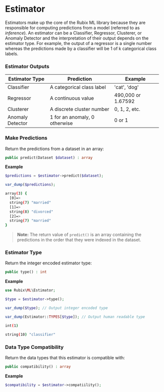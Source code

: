 # Estimator
Estimators make up the core of the Rubix ML library because they are responsible for computing predictions from a model (referred to as *inference*). An estimator can be a Classifier, Regressor, Clusterer, or Anomaly Detector and the interpretation of their output depends on the estimator type. For example, the output of a regressor is a single number whereas the predictions made by a classifier will be 1 of k categorical class labels.

### Estimator Outputs
| Estimator Type | Prediction | Example |
|---|---|---|
| Classifier | A categorical class label | 'cat', 'dog' |
| Regressor | A continuous value | 490,000 or 1.67592 |
| Clusterer | A discrete cluster number | 0, 1, 2, etc. |
| Anomaly Detector | 1 for an anomaly, 0 otherwise | 0 or 1 |

### Make Predictions
Return the predictions from a dataset in an array:
```php
public predict(Dataset $dataset) : array
```

**Example**

```php
$predictions = $estimator->predict($dataset);

var_dump($predictions);
```

```sh
array(3) {
  [0]=>
  string(7) "married"
  [1]=>
  string(8) "divorced"
  [2]=>
  string(7) "married"
}
```

> **Note:** The return value of `predict()` is an array containing the predictions in the order that they were indexed in the dataset.

### Estimator Type
Return the integer encoded estimator type:
```php
public type() : int
```

**Example**

```php
use Rubix\ML\Estimator;

$type = $estimator->type();

var_dump($type); // Output integer encoded type

var_dump(Estimator::TYPES[$type]); // Output human readable type
```

```sh
int(1)

string(10) "classifier"
```

### Data Type Compatibility
Return the data types that this estimator is compatible with:
```php
public compatibility() : array
```

**Example**

```php
$compatibility = $estimator->compatiility();
```